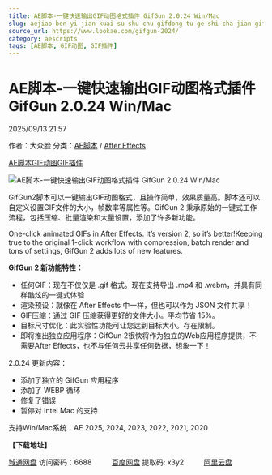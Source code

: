 ```yaml
---
title: AE脚本-一键快速输出GIF动图格式插件 GifGun 2.0.24 Win/Mac
slug: aejiao-ben-yi-jian-kuai-su-shu-chu-gifdong-tu-ge-shi-cha-jian-gifgun-2-0-24-win-mac
source_url: https://www.lookae.com/gifgun-2024/
category: aescripts
tags: [AE脚本, GIF动图, GIF插件]
---
```

# AE脚本-一键快速输出GIF动图格式插件 GifGun 2.0.24 Win/Mac

2025/09/13 21:57

作者：大众脸
分类：[AE脚本](https://www.lookae.com/after-effects/aescripts/) / [After Effects](https://www.lookae.com/after-effects/)

[AE脚本](https://www.lookae.com/tag/ae%e8%84%9a%e6%9c%ac/)[GIF动图](https://www.lookae.com/tag/gif%e5%8a%a8%e5%9b%be/)[GIF插件](https://www.lookae.com/tag/gif%e6%8f%92%e4%bb%b6/)

![AE脚本-一键快速输出GIF动图格式插件 GifGun 2.0.24 Win/Mac](https://www.lookae.com/wp-content/uploads/2023/08/GifGun-2.jpg "AE脚本-一键快速输出GIF动图格式插件 GifGun 2.0.24 Win/Mac-LookAE.com")

GifGun2脚本可以一键输出GIF动图格式，且操作简单，效果质量高。脚本还可以自定义设置GIF文件的大小，帧数率等属性等。GifGun 2 秉承原始的一键式工作流程，包括压缩、批量渲染和大量设置，添加了许多新功能。

One-click animated GIFs in After Effects. It’s version 2, so it’s better!Keeping true to the original 1-click workflow with compression, batch render and tons of settings, GifGun 2 adds lots of new features.

**GifGun 2 新功能特性：**

* 任何GIF：现在不仅仅是 .gif 格式。现在支持导出 .mp4 和 .webm，并具有同样酷炫的一键式体验
* 渲染预设：就像在 After Effects 中一样，但也可以作为 JSON 文件共享！
* GIF压缩：通过 GIF 压缩获得更好的文件大小。平均节省 15%。
* 目标尺寸优化：此实验性功能可让您达到目标大小。存在限制。
* 即将推出独立应用程序：GifGun 2很快将作为独立的Web应用程序提供，不需要After Effects，也不与任何云共享任何数据，想象一下！

2.0.24 更新内容：

* 添加了独立的 GifGun 应用程序
* 添加了 WEBP 循环
* 修复了错误
* 暂停对 Intel Mac 的支持

支持Win/Mac系统：AE 2025, 2024, 2023, 2022, 2021, 2020

**【下载地址】**

[城通网盘](https://url70.ctfile.com/f/2827370-8432622150-5153f0?p=4431) 访问密码：6688          [百度网盘](https://pan.baidu.com/s/1EGMXVYDbK00KIEfxbjGIMQ?pwd=x3y2) 提取码: x3y2          [阿里云盘](https://www.alipan.com/s/w9T6Ncxo79C)
